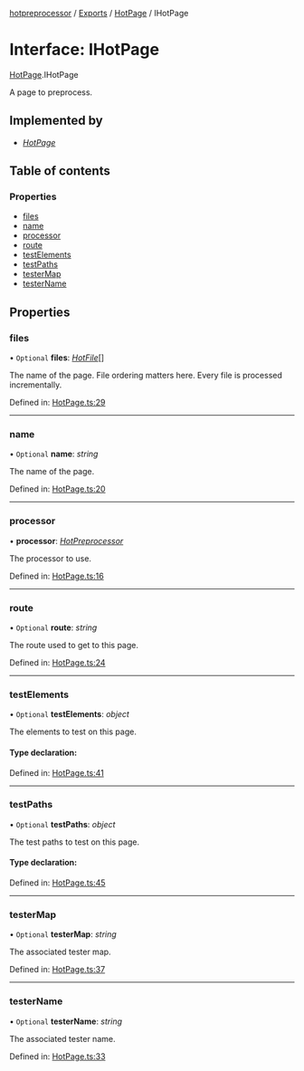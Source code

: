 [hotpreprocessor](../README.md) / [Exports](../modules.md) / [HotPage](../modules/hotpage.md) / IHotPage

# Interface: IHotPage

[HotPage](../modules/hotpage.md).IHotPage

A page to preprocess.

## Implemented by

* [*HotPage*](../classes/hotpage.hotpage-1.md)

## Table of contents

### Properties

- [files](hotpage.ihotpage.md#files)
- [name](hotpage.ihotpage.md#name)
- [processor](hotpage.ihotpage.md#processor)
- [route](hotpage.ihotpage.md#route)
- [testElements](hotpage.ihotpage.md#testelements)
- [testPaths](hotpage.ihotpage.md#testpaths)
- [testerMap](hotpage.ihotpage.md#testermap)
- [testerName](hotpage.ihotpage.md#testername)

## Properties

### files

• `Optional` **files**: [*HotFile*](../classes/hotfile.hotfile-1.md)[]

The name of the page. File ordering matters here.
Every file is processed incrementally.

Defined in: [HotPage.ts:29](https://github.com/OurFreeLight/HotPreprocessor/blob/ff92735/src/HotPage.ts#L29)

___

### name

• `Optional` **name**: *string*

The name of the page.

Defined in: [HotPage.ts:20](https://github.com/OurFreeLight/HotPreprocessor/blob/ff92735/src/HotPage.ts#L20)

___

### processor

• **processor**: [*HotPreprocessor*](../classes/hotpreprocessor.hotpreprocessor-1.md)

The processor to use.

Defined in: [HotPage.ts:16](https://github.com/OurFreeLight/HotPreprocessor/blob/ff92735/src/HotPage.ts#L16)

___

### route

• `Optional` **route**: *string*

The route used to get to this page.

Defined in: [HotPage.ts:24](https://github.com/OurFreeLight/HotPreprocessor/blob/ff92735/src/HotPage.ts#L24)

___

### testElements

• `Optional` **testElements**: *object*

The elements to test on this page.

#### Type declaration:

Defined in: [HotPage.ts:41](https://github.com/OurFreeLight/HotPreprocessor/blob/ff92735/src/HotPage.ts#L41)

___

### testPaths

• `Optional` **testPaths**: *object*

The test paths to test on this page.

#### Type declaration:

Defined in: [HotPage.ts:45](https://github.com/OurFreeLight/HotPreprocessor/blob/ff92735/src/HotPage.ts#L45)

___

### testerMap

• `Optional` **testerMap**: *string*

The associated tester map.

Defined in: [HotPage.ts:37](https://github.com/OurFreeLight/HotPreprocessor/blob/ff92735/src/HotPage.ts#L37)

___

### testerName

• `Optional` **testerName**: *string*

The associated tester name.

Defined in: [HotPage.ts:33](https://github.com/OurFreeLight/HotPreprocessor/blob/ff92735/src/HotPage.ts#L33)

